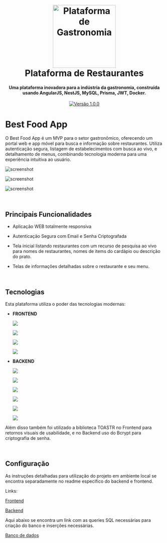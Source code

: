 
<h1 align="center">
  <br>
  <a href="http://www.amitmerchant.com/electron-markdownify"><img src="https://cdn.discordapp.com/attachments/1187455378271776911/1202274641935351838/logo2.png?ex=65ccdc83&is=65ba6783&hm=43ea9b41189f7644da6915d17a85f0e533a1bb35e4f5886388b0973d05cfb117&" alt="Plataforma de Gastronomia" width="200"></a>
  <br>
  Plataforma de Restaurantes
  <br>
</h1>

<h4 align="center">Uma plataforma inovadora para a indústria da gastronomia, construída usando AngularJS, NestJS, MySQL, Prisma, JWT, Docker.</h4>

<p align="center">
  <a href="#">
    <img src="https://img.shields.io/badge/version-1.0.0-blue.svg"
         alt="Versão 1.0.0">
  </a>

</p>

# Best Food App

O Best Food App é um MVP para o setor gastronômico, oferecendo um portal web e app móvel para busca e informação sobre restaurantes. Utiliza autenticação segura, listagem de estabelecimentos com busca ao vivo, e detalhamento de menus, combinando tecnologia moderna para uma experiência intuitiva ao usuário.

![screenshot](https://cdn.discordapp.com/attachments/1187455378271776911/1202293608913571870/image.png?ex=65ccee2d&is=65ba792d&hm=140b45f29ede1cb7ebf57a0a3323f034e73a016409aae1f9deaa2edc67a9820d&)

![screenshot](https://cdn.discordapp.com/attachments/1187455378271776911/1202295100638769183/image.png?ex=65ccef91&is=65ba7a91&hm=fa5a32dab4fde0d6b30b2ace128e81660d7c0c26cae62e8f6fa1b892796e0730&)

![screenshot](https://cdn.discordapp.com/attachments/1187455378271776911/1202295004140142592/aaaaaaa.png?ex=65ccef7a&is=65ba7a7a&hm=667bcfa1d0a50023a8868b8bf668b534c767e799418f02b2660320195208b0bb&)


<br>

## Principais Funcionalidades

* Aplicação WEB totalmente responsiva

* Autenticação Segura com Email e Senha Criptografada

* Tela inicial listando restaurantes com um recurso de pesquisa ao vivo para 
nomes de restaurantes, nomes de items do cardápio ou descrição do prato.

* Telas de informações detalhadas sobre o restaurante e seu menu.

<br>

## Tecnologias

Esta plataforma utiliza o poder das tecnologias modernas:

- **FRONTEND**

     ![](https://img.shields.io/badge/Angular-DD0031?style=for-the-badge&logo=angular&logoColor=white)

     ![](https://img.shields.io/badge/TypeScript-007ACC?style=for-the-badge&logo=typescript&logoColor=white) 

     ![](https://img.shields.io/badge/HTML5-E34F26?style=for-the-badge&logo=html5&logoColor=white)

    ![](https://img.shields.io/badge/CSS3-1572B6?style=for-the-badge&logo=css3&logoColor=white)

- **BACKEND**

     ![](https://img.shields.io/badge/nestjs-E0234E?style=for-the-badge&logo=nestjs&logoColor=white)

     ![](https://img.shields.io/badge/TypeScript-007ACC?style=for-the-badge&logo=typescript&logoColor=white)

     ![](https://img.shields.io/badge/JWT-000000?style=for-the-badge&logo=JSON%20web%20tokens&logoColor=white)

    ![](https://img.shields.io/badge/Docker-2CA5E0?style=for-the-badge&logo=docker&logoColor=white)

    ![](https://img.shields.io/badge/MySQL-005C84?style=for-the-badge&logo=mysql&logoColor=white)

    ![](https://img.shields.io/badge/Prisma-3982CE?style=for-the-badge&logo=Prisma&logoColor=white)

Além disso também foi utilizado a biblioteca TOASTR no Frontend para retornos visuais de usabilidade, e no Backend uso do Bcrypt para criptografia de senha.

<br>

## Configuração

As instruções detalhadas para utilização do projeto em ambiente local se encontra separadamente no readme específico do backend e frontend.

Links:

[Frontend](https://github.com/marcelosiqqueira/grao-direto-test/tree/main/frontend/best-food-app)

[Backend](https://github.com/marcelosiqqueira/grao-direto-test/tree/main/backend/best-food-app)



 Aqui abaixo se encontra um link com as queries SQL necessárias para criação do banco e inserções necessárias. 

[Banco de dados](https://drive.google.com/file/d/1Ck6mcnGbXX6loWIE0cQzla4u25uM_YIw/view)
